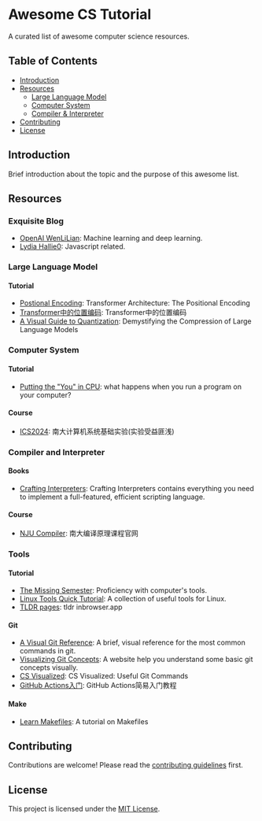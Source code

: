 # Awesome CS Tutorial

A curated list of awesome computer science resources.

## Table of Contents
- [Introduction](#introduction)
- [Resources](#resources)
  - [Large Language Model](#large-language-model)
  - [Computer System](#computer-system)
  - [Compiler & Interpreter](#compiler-and-interpreter)
- [Contributing](#contributing)
- [License](#license)

## Introduction
Brief introduction about the topic and the purpose of this awesome list.

## Resources

### Exquisite Blog
- [OpenAI WenLiLian](https://lilianweng.github.io/): Machine learning and deep learning.
- [Lydia Hallie0](https://dev.to/lydiahallie/javascript-visualized-event-loop-3dif): Javascript related.

### Large Language Model

#### Tutorial
- [Postional Encoding](https://kazemnejad.com/blog/transformer_architecture_positional_encoding/): Transformer Architecture: The Positional Encoding
- [Transformer中的位置编码](https://0809zheng.github.io/2022/07/01/posencode.html): Transformer中的位置编码
- [A Visual Guide to Quantization](https://newsletter.maartengrootendorst.com/p/a-visual-guide-to-quantization): Demystifying the Compression of Large Language Models

### Computer System

#### Tutorial
- [Putting the "You" in CPU](https://cpu.land/): what happens when you run a program on your computer?

#### Course
- [ICS2024](https://nju-projectn.github.io/ics-pa-gitbook/ics2024/index.html): 南大计算机系统基础实验(实验受益匪浅)

### Compiler and Interpreter

#### Books
- [Crafting Interpreters](https://craftinginterpreters.com/): Crafting Interpreters contains everything you need to implement a full-featured, efficient scripting language.

#### Course
- [NJU Compiler](http://docs.compilers.cpl.icu/#/): 南大编译原理课程官网

### Tools

#### Tutorial
- [The Missing Semester](https://missing-semester-cn.github.io/): Proficiency with computer's tools.
- [Linux Tools Quick Tutorial](https://linuxtools-rst.readthedocs.io/zh-cn/latest/base/index.html): A collection of useful tools for Linux.
- [TLDR pages](https://tldr.inbrowser.app/pages/common/du): tldr inbrowser.app

#### Git
- [A Visual Git Reference](https://marklodato.github.io/visual-git-guide/index-en.html): A brief, visual reference for the most common commands in git.
- [Visualizing Git Concepts](https://onlywei.github.io/explain-git-with-d3/): A website help you understand some basic git concepts visually.
- [CS Visualized](https://dev.to/lydiahallie/cs-visualized-useful-git-commands-37p1): CS Visualized: Useful Git Commands
- [GitHub Actions入门](https://www.ruanyifeng.com/blog/2019/09/getting-started-with-github-actions.html): GitHub Actions简易入门教程

#### Make
- [Learn Makefiles](http://makefiletutorial.foofun.cn/): A tutorial on Makefiles

## Contributing
Contributions are welcome! Please read the [contributing guidelines](CONTRIBUTING.md) first.

## License
This project is licensed under the [MIT License](LICENSE).

